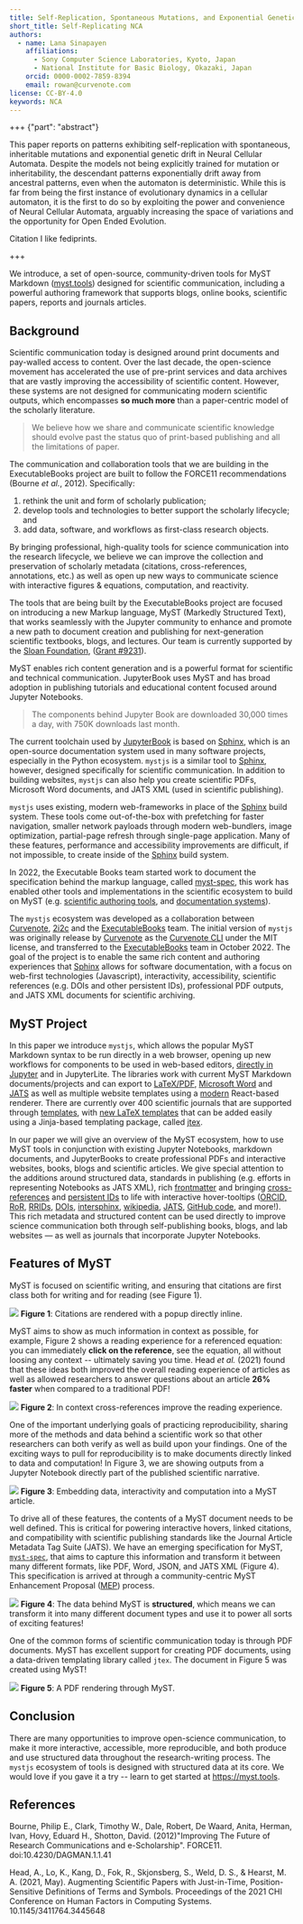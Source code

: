 ```yaml
---
title: Self-Replication, Spontaneous Mutations, and Exponential Genetic Drift in Neural Cellular Automata
short_title: Self-Replicating NCA
authors:
  - name: Lana Sinapayen 
    affiliations:
      - Sony Computer Science Laboratories, Kyoto, Japan
      - National Institute for Basic Biology, Okazaki, Japan
    orcid: 0000-0002-7859-8394
    email: rowan@curvenote.com
license: CC-BY-4.0
keywords: NCA
---
```



+++ {"part": "abstract"}

This paper reports on patterns exhibiting self-replication with spontaneous, inheritable mutations and exponential genetic drift in Neural Cellular Automata. Despite the models not being explicitly trained for mutation or inheritability, the descendant patterns exponentially drift away from ancestral patterns, even when the automaton is deterministic. While this is far from being the first instance of evolutionary dynamics in a cellular automaton, it is the first to do so by exploiting the power and convenience of Neural Cellular Automata, arguably increasing the space of variations and the opportunity for Open Ended Evolution.

Citation[](doi:10.32388/JPUWVB)
I like fediprints[](https://lanasina.github.io/FederatedMimosa/).

+++


We introduce, a set of open-source, community-driven tools for MyST Markdown ([myst.tools](https://myst.tools)) designed for scientific communication, including a powerful authoring framework that supports blogs, online books, scientific papers, reports and journals articles.

## Background

Scientific communication today is designed around print documents and pay-walled access to content. Over the last decade, the open-science movement has accelerated the use of pre-print services and data archives that are vastly improving the accessibility of scientific content. However, these systems are not designed for communicating modern scientific outputs, which encompasses **so much more** than a paper-centric model of the scholarly literature.

> We believe how we share and communicate scientific knowledge should evolve past the status quo of print-based publishing and all the limitations of paper.

The communication and collaboration tools that we are building in the ExecutableBooks project are built to follow the FORCE11 recommendations (Bourne _et al._, 2012). Specifically:

1. rethink the unit and form of scholarly publication;
2. develop tools and technologies to better support the scholarly lifecycle; and
3. add data, software, and workflows as first-class research objects.

By bringing professional, high-quality tools for science communication into the research lifecycle, we believe we can improve the collection and preservation of scholarly metadata (citations, cross-references, annotations, etc.) as well as open up new ways to communicate science with interactive figures & equations, computation, and reactivity.

The tools that are being built by the ExecutableBooks project are focused on introducing a new Markup language, MyST (Markedly Structured Text), that works seamlessly with the Jupyter community to enhance and promote a new path to document creation and publishing for next-generation scientific textbooks, blogs, and lectures. Our team is currently supported by the [Sloan Foundation](https://sloan.org), ([Grant #9231](https://sloan.org/grant-detail/9231)).

MyST enables rich content generation and is a powerful format for scientific and technical communication. JupyterBook uses MyST and has broad adoption in publishing tutorials and educational content focused around Jupyter Notebooks.

> The components behind Jupyter Book are downloaded 30,000 times a day, with 750K downloads last month.

The current toolchain used by [JupyterBook] is based on [Sphinx], which is an open-source documentation system used in many software projects, especially in the Python ecosystem. `mystjs` is a similar tool to [Sphinx], however, designed specifically for scientific communication. In addition to building websites, `mystjs` can also help you create scientific PDFs, Microsoft Word documents, and JATS XML (used in scientific publishing).

`mystjs` uses existing, modern web-frameworks in place of the [Sphinx] build system. These tools come out-of-the-box with prefetching for faster navigation, smaller network payloads through modern web-bundlers, image optimization, partial-page refresh through single-page application. Many of these features, performance and accessibility improvements are difficult, if not impossible, to create inside of the [Sphinx] build system.

In 2022, the Executable Books team started work to document the specification behind the markup language, called [myst-spec](https://github.com/executablebooks/myst-spec), this work has enabled other tools and implementations in the scientific ecosystem to build on MyST (e.g. [scientific authoring tools](https://curvenote.com/for/writing), and [documentation systems](https://blog.readthedocs.com/jupyter-book-read-the-docs/)).

The `mystjs` ecosystem was developed as a collaboration between [Curvenote], [2i2c] and the [ExecutableBooks] team. The initial version of `mystjs` was originally release by [Curvenote] as the [Curvenote CLI](https://curvenote.com/docs/cli) under the MIT license, and transferred to the [ExecutableBooks] team in October 2022. The goal of the project is to enable the same rich content and authoring experiences that [Sphinx] allows for software documentation, with a focus on web-first technologies (Javascript), interactivity, accessibility, scientific references (e.g. DOIs and other persistent IDs), professional PDF outputs, and JATS XML documents for scientific archiving.

## MyST Project

In this paper we introduce `mystjs`, which allows the popular MyST Markdown syntax to be run directly in a web browser, opening up new workflows for components to be used in web-based editors, [directly in Jupyter](https://github.com/executablebooks/jupyterlab-myst) and in JupyterLite. The libraries work with current MyST Markdown documents/projects and can export to [LaTeX/PDF](https://myst.tools/docs/mystjs/creating-pdf-documents), [Microsoft Word](https://myst.tools/docs/mystjs/creating-word-documents) and [JATS](https://myst.tools/docs/mystjs/creating-jats-xml) as well as multiple website templates using a [modern](https://myst.tools/docs/mystjs/accessibility-and-performance) React-based renderer. There are currently over 400 scientific journals that are supported through [templates](https://github.com/myst-templates), with [new LaTeX templates](https://myst.tools/docs/jtex/create-a-latex-template) that can be added easily using a Jinja-based templating package, called [jtex](https://myst.tools/docs/jtex).

In our paper we will give an overview of the MyST ecosystem, how to use MyST tools in conjunction with existing Jupyter Notebooks, markdown documents, and JupyterBooks to create professional PDFs and interactive websites, books, blogs and scientific articles. We give special attention to the additions around structured data, standards in publishing (e.g. efforts in representing Notebooks as JATS XML), rich [frontmatter](https://myst.tools/docs/mystjs/frontmatter) and bringing [cross-references](https://myst.tools/docs/mystjs/cross-references) and [persistent IDs](https://myst.tools/docs/mystjs/external-references) to life with interactive hover-tooltips ([ORCID, RoR](https://myst.tools/docs/mystjs/frontmatter), [RRIDs](https://myst.tools/docs/mystjs/external-references#research-resource-identifiers), [DOIs](https://myst.tools/docs/mystjs/citations), [intersphinx](https://myst.tools/docs/mystjs/external-references#intersphinx), [wikipedia](https://myst.tools/docs/mystjs/external-references#wikipedia-links), [JATS](https://myst.tools/docs/mystjs/typography), [GitHub code](https://myst.tools/docs/mystjs/external-references#github-links), and more!). This rich metadata and structured content can be used directly to improve science communication both through self-publishing books, blogs, and lab websites — as well as journals that incorporate Jupyter Notebooks.

## Features of MyST

MyST is focused on scientific writing, and ensuring that citations are first class both for writing and for reading (see Figure 1).

![](./images/citations.png)
**Figure 1**: Citations are rendered with a popup directly inline.

MyST aims to show as much information in context as possible, for example, Figure 2 shows a reading experience for a referenced equation: you can immediately **click on the reference**, see the equation, all without loosing any context -- ultimately saving you time. Head _et al._ (2021) found that these ideas both improved the overall reading experience of articles as well as allowed researchers to answer questions about an article **26% faster** when compared to a traditional PDF!

![](./images/equations.gif)
**Figure 2**: In context cross-references improve the reading experience.

One of the important underlying goals of practicing reproducibility, sharing more of the methods and data behind a scientific work so that other researchers can both verify as well as build upon your findings. One of the exciting ways to pull for reproducibility is to make documents directly linked to data and computation! In Figure 3, we are showing outputs from a Jupyter Notebook directly part of the published scientific narrative.

![](./images/interactive.gif)
**Figure 3**: Embedding data, interactivity and computation into a MyST article.

To drive all of these features, the contents of a MyST document needs to be well defined. This is critical for powering interactive hovers, linked citations, and compatibility with scientific publishing standards like the Journal Article Metadata Tag Suite (JATS). We have an emerging specification for MyST, [`myst-spec`](https://spec.myst.tools), that aims to capture this information and transform it between many different formats, like PDF, Word, JSON, and JATS XML (Figure 4). This specification is arrived at through a community-centric MyST Enhancement Proposal ([MEP](https://compass.executablebooks.org/en/latest/meps.html)) process.

![](./images/structured-data.gif)
**Figure 4**: The data behind MyST is **structured**, which means we can transform it into many different document types and use it to power all sorts of exciting features!

One of the common forms of scientific communication today is through PDF documents. MyST has excellent support for creating PDF documents, using a data-driven templating library called `jtex`. The document in Figure 5 was created using MyST!

![](./images/pdf-two-column.png)
**Figure 5**: A PDF rendering through MyST.

## Conclusion

There are many opportunities to improve open-science communication, to make it more interactive, accessible, more reproducible, and both produce and use structured data throughout the research-writing process. The `mystjs` ecosystem of tools is designed with structured data at its core. We would love if you gave it a try -- learn to get started at <https://myst.tools>.

## References

Bourne, Philip E., Clark, Timothy W., Dale, Robert, De Waard, Anita, Herman, Ivan, Hovy, Eduard H., Shotton, David. (2012)"Improving The Future of Research Communications and e-Scholarship". FORCE11. doi:10.4230/DAGMAN.1.1.41

Head, A., Lo, K., Kang, D., Fok, R., Skjonsberg, S., Weld, D. S., & Hearst, M. A. (2021, May). Augmenting Scientific Papers with Just-in-Time, Position-Sensitive Definitions of Terms and Symbols. Proceedings of the 2021 CHI Conference on Human Factors in Computing Systems. 10.1145/3411764.3445648

[2i2c]: https://2i2c.org/
[curvenote]: https://curvenote.com
[docutils]: https://docutils.sourceforge.io/
[executablebooks]: https://executablebooks.org/
[jupyterbook]: https://jupyterbook.org/
[jupyterlab-myst]: https://github.com/executablebooks/jupyterlab-myst
[sphinx]: https://www.sphinx-doc.org/
